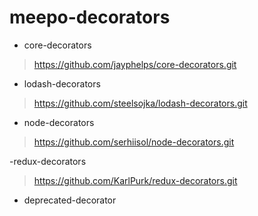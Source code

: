 # meepo-decorators

- core-decorators
> https://github.com/jayphelps/core-decorators.git

- lodash-decorators
> https://github.com/steelsojka/lodash-decorators.git

- node-decorators
> https://github.com/serhiisol/node-decorators.git

-redux-decorators
> https://github.com/KarlPurk/redux-decorators.git

- deprecated-decorator
